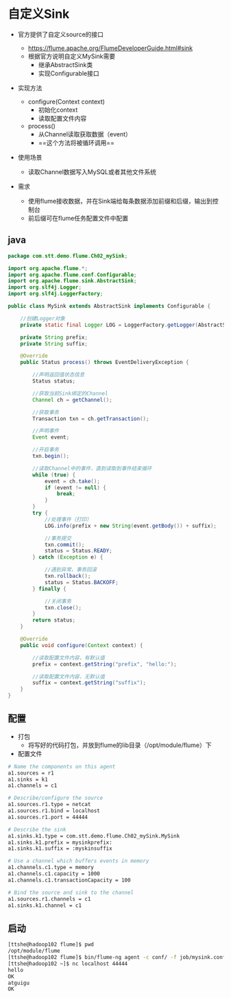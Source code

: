 # 自定义Sink

- 官方提供了自定义source的接口

  - https://flume.apache.org/FlumeDeveloperGuide.html#sink
  - 根据官方说明自定义MySink需要
    - 继承AbstractSink类
    - 实现Configurable接口

- 实现方法

  - configure(Context context)
    - 初始化context
    - 读取配置文件内容
  - process()
    - 从Channel读取获取数据（event）
    - ==这个方法将被循环调用==

- 使用场景

  - 读取Channel数据写入MySQL或者其他文件系统

    

- 需求

  - 使用flume接收数据，并在Sink端给每条数据添加前缀和后缀，输出到控制台
  - 前后缀可在flume任务配置文件中配置



## java

```java
package com.stt.demo.flume.Ch02_mySink;

import org.apache.flume.*;
import org.apache.flume.conf.Configurable;
import org.apache.flume.sink.AbstractSink;
import org.slf4j.Logger;
import org.slf4j.LoggerFactory;

public class MySink extends AbstractSink implements Configurable {

    //创建Logger对象
    private static final Logger LOG = LoggerFactory.getLogger(AbstractSink.class);

    private String prefix;
    private String suffix;

    @Override
    public Status process() throws EventDeliveryException {

        //声明返回值状态信息
        Status status;

        //获取当前Sink绑定的Channel
        Channel ch = getChannel();

        //获取事务
        Transaction txn = ch.getTransaction();

        //声明事件
        Event event;

        //开启事务
        txn.begin();

        //读取Channel中的事件，直到读取到事件结束循环
        while (true) {
            event = ch.take();
            if (event != null) {
                break;
            }
        }
        try {
            //处理事件（打印）
            LOG.info(prefix + new String(event.getBody()) + suffix);

            //事务提交
            txn.commit();
            status = Status.READY;
        } catch (Exception e) {

            //遇到异常，事务回滚
            txn.rollback();
            status = Status.BACKOFF;
        } finally {

            //关闭事务
            txn.close();
        }
        return status;
    }

    @Override
    public void configure(Context context) {

        //读取配置文件内容，有默认值
        prefix = context.getString("prefix", "hello:");

        //读取配置文件内容，无默认值
        suffix = context.getString("suffix");
    }
}
```



## 配置

- 打包
  - 将写好的代码打包，并放到flume的lib目录（/opt/module/flume）下
- 配置文件

```bash
# Name the components on this agent
a1.sources = r1
a1.sinks = k1
a1.channels = c1

# Describe/configure the source
a1.sources.r1.type = netcat
a1.sources.r1.bind = localhost
a1.sources.r1.port = 44444

# Describe the sink
a1.sinks.k1.type = com.stt.demo.flume.Ch02_mySink.MySink
a1.sinks.k1.prefix = mysinkprefix:
a1.sinks.k1.suffix = :myskinsuffix

# Use a channel which buffers events in memory
a1.channels.c1.type = memory
a1.channels.c1.capacity = 1000
a1.channels.c1.transactionCapacity = 100

# Bind the source and sink to the channel
a1.sources.r1.channels = c1
a1.sinks.k1.channel = c1
```



## 启动

```bash
[ttshe@hadoop102 flume]$ pwd
/opt/module/flume
[ttshe@hadoop102 flume]$ bin/flume-ng agent -c conf/ -f job/mysink.conf -n a1 -Dflume.root.logger=INFO,console
[ttshe@hadoop102 ~]$ nc localhost 44444
hello
OK
atguigu
OK
```

